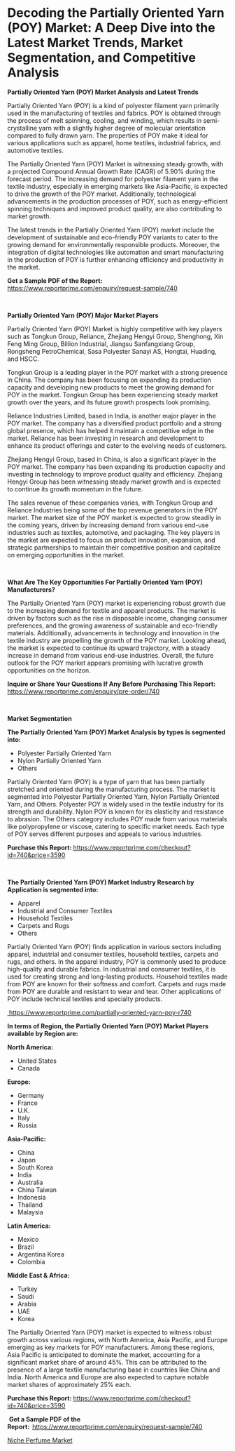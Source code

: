 <p><h1>Decoding the Partially Oriented Yarn (POY) Market: A Deep Dive into the Latest Market Trends, Market Segmentation, and Competitive Analysis</h1></p><p><strong>Partially Oriented Yarn (POY) Market Analysis and Latest Trends</strong></p>
<p><p>Partially Oriented Yarn (POY) is a kind of polyester filament yarn primarily used in the manufacturing of textiles and fabrics. POY is obtained through the process of melt spinning, cooling, and winding, which results in semi-crystalline yarn with a slightly higher degree of molecular orientation compared to fully drawn yarn. The properties of POY make it ideal for various applications such as apparel, home textiles, industrial fabrics, and automotive textiles.</p><p>The Partially Oriented Yarn (POY) Market is witnessing steady growth, with a projected Compound Annual Growth Rate (CAGR) of 5.90% during the forecast period. The increasing demand for polyester filament yarn in the textile industry, especially in emerging markets like Asia-Pacific, is expected to drive the growth of the POY market. Additionally, technological advancements in the production processes of POY, such as energy-efficient spinning techniques and improved product quality, are also contributing to market growth.</p><p>The latest trends in the Partially Oriented Yarn (POY) market include the development of sustainable and eco-friendly POY variants to cater to the growing demand for environmentally responsible products. Moreover, the integration of digital technologies like automation and smart manufacturing in the production of POY is further enhancing efficiency and productivity in the market.</p></p>
<p><strong>Get a Sample PDF of the Report:&nbsp;</strong> <a href="https://www.reportprime.com/enquiry/request-sample/740">https://www.reportprime.com/enquiry/request-sample/740</a></p>
<p>&nbsp;</p>
<p><strong>Partially Oriented Yarn (POY) Major Market Players</strong></p>
<p><p>Partially Oriented Yarn (POY) Market is highly competitive with key players such as Tongkun Group, Reliance, Zhejiang Hengyi Group, Shenghong, Xin Feng Ming Group, Billion Industrial, Jiangsu Sanfangxiang Group, Rongsheng PetroChemical, Sasa Polyester Sanayi AS, Hongtai, Huading, and HSCC.</p><p>Tongkun Group is a leading player in the POY market with a strong presence in China. The company has been focusing on expanding its production capacity and developing new products to meet the growing demand for POY in the market. Tongkun Group has been experiencing steady market growth over the years, and its future growth prospects look promising.</p><p>Reliance Industries Limited, based in India, is another major player in the POY market. The company has a diversified product portfolio and a strong global presence, which has helped it maintain a competitive edge in the market. Reliance has been investing in research and development to enhance its product offerings and cater to the evolving needs of customers.</p><p>Zhejiang Hengyi Group, based in China, is also a significant player in the POY market. The company has been expanding its production capacity and investing in technology to improve product quality and efficiency. Zhejiang Hengyi Group has been witnessing steady market growth and is expected to continue its growth momentum in the future.</p><p>The sales revenue of these companies varies, with Tongkun Group and Reliance Industries being some of the top revenue generators in the POY market. The market size of the POY market is expected to grow steadily in the coming years, driven by increasing demand from various end-use industries such as textiles, automotive, and packaging. The key players in the market are expected to focus on product innovation, expansion, and strategic partnerships to maintain their competitive position and capitalize on emerging opportunities in the market.</p></p>
<p>&nbsp;</p>
<p><strong>What Are The Key Opportunities For Partially Oriented Yarn (POY) Manufacturers?</strong></p>
<p><p>The Partially Oriented Yarn (POY) market is experiencing robust growth due to the increasing demand for textile and apparel products. The market is driven by factors such as the rise in disposable income, changing consumer preferences, and the growing awareness of sustainable and eco-friendly materials. Additionally, advancements in technology and innovation in the textile industry are propelling the growth of the POY market. Looking ahead, the market is expected to continue its upward trajectory, with a steady increase in demand from various end-use industries. Overall, the future outlook for the POY market appears promising with lucrative growth opportunities on the horizon.</p></p>
<p><strong>Inquire or Share Your Questions If Any Before Purchasing This Report:</strong> <a href="https://www.reportprime.com/enquiry/pre-order/740">https://www.reportprime.com/enquiry/pre-order/740</a></p>
<p>&nbsp;</p>
<p><strong>Market Segmentation</strong></p>
<p><strong>The Partially Oriented Yarn (POY) Market Analysis by types is segmented into:</strong></p>
<p><ul><li>Polyester Partially Oriented Yarn</li><li>Nylon Partially Oriented Yarn</li><li>Others</li></ul></p>
<p><p>Partially Oriented Yarn (POY) is a type of yarn that has been partially stretched and oriented during the manufacturing process. The market is segmented into Polyester Partially Oriented Yarn, Nylon Partially Oriented Yarn, and Others. Polyester POY is widely used in the textile industry for its strength and durability. Nylon POY is known for its elasticity and resistance to abrasion. The Others category includes POY made from various materials like polypropylene or viscose, catering to specific market needs. Each type of POY serves different purposes and appeals to various industries.</p></p>
<p><strong>Purchase this Report:&nbsp;</strong><a href="https://www.reportprime.com/checkout?id=740&price=3590">https://www.reportprime.com/checkout?id=740&price=3590</a></p>
<p>&nbsp;</p>
<p><strong>The Partially Oriented Yarn (POY) Market Industry Research by Application is segmented into:</strong></p>
<p><ul><li>Apparel</li><li>Industrial and Consumer Textiles</li><li>Household Textiles</li><li>Carpets and Rugs</li><li>Others</li></ul></p>
<p><p>Partially Oriented Yarn (POY) finds application in various sectors including apparel, industrial and consumer textiles, household textiles, carpets and rugs, and others. In the apparel industry, POY is commonly used to produce high-quality and durable fabrics. In industrial and consumer textiles, it is used for creating strong and long-lasting products. Household textiles made from POY are known for their softness and comfort. Carpets and rugs made from POY are durable and resistant to wear and tear. Other applications of POY include technical textiles and specialty products.</p></p>
<p><a href="https://www.reportprime.com/partially-oriented-yarn-poy-r740">&nbsp;https://www.reportprime.com/partially-oriented-yarn-poy-r740</a></p>
<p><strong>In terms of Region, the Partially Oriented Yarn (POY) Market Players available by Region are:</strong></p>
<p>
    <p> <strong> North America: </strong>
        <ul>
            <li>United States</li>
            <li>Canada</li>
        </ul>
        </p> 
    <p> <strong> Europe: </strong>
        <ul>
            <li>Germany</li>
            <li>France</li>
            <li>U.K.</li>
            <li>Italy</li>
            <li>Russia</li>
        </ul>
        </p> 
    <p> <strong> Asia-Pacific: </strong>
        <ul>
            <li>China</li>
            <li>Japan</li>
            <li>South Korea</li>
            <li>India</li>
            <li>Australia</li>
            <li>China Taiwan</li>
            <li>Indonesia</li>
            <li>Thailand</li>
            <li>Malaysia</li>
        </ul>
        </p> 
    <p> <strong> Latin America: </strong>
        <ul>
            <li>Mexico</li>
            <li>Brazil</li>
            <li>Argentina Korea</li>
            <li>Colombia</li>
        </ul>
        </p> 
    <p> <strong> Middle East & Africa: </strong>
        <ul>
            <li>Turkey</li>
            <li>Saudi</li>
            <li>Arabia</li>
            <li>UAE</li>
            <li>Korea</li>
        </ul>
    </p>
    </p>
<p><p>The Partially Oriented Yarn (POY) market is expected to witness robust growth across various regions, with North America, Asia Pacific, and Europe emerging as key markets for POY manufacturers. Among these regions, Asia Pacific is anticipated to dominate the market, accounting for a significant market share of around 45%. This can be attributed to the presence of a large textile manufacturing base in countries like China and India. North America and Europe are also expected to capture notable market shares of approximately 25% each.</p></p>
<p><strong>Purchase this Report: </strong><a href="https://www.reportprime.com/checkout?id=740&price=3590">https://www.reportprime.com/checkout?id=740&price=3590</a></p>
<p>&nbsp;<strong>Get a Sample PDF of the Report:&nbsp;&nbsp;</strong><a href="https://www.reportprime.com/enquiry/request-sample/740">https://www.reportprime.com/enquiry/request-sample/740</a></p>
<p><strong></strong></p>
<p><p><a href="https://issuu.com/reportprime-2/docs/niche-perfume-market-size-2030.pptx">Niche Perfume Market</a></p></p>
